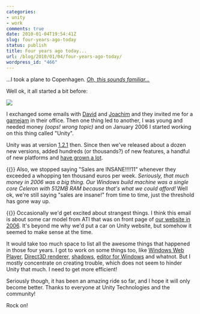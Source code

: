 ```yaml
---
categories:
- unity
- work
comments: true
date: 2010-01-04T19:54:41Z
slug: four-years-ago-today
status: publish
title: Four years ago today...
url: /blog/2010/01/04/four-years-ago-today/
wordpress_id: "466"
---
```


...I took a plane to Copenhagen. [_Oh, this sounds familiar..._](/blog/2008/01/15/about-two-years-ago/)

Well ok, it all started a bit before:

![](http://aras-p.info/blog/wp-content/uploads/2010/01/futureofmiddleware.png)

I exchanged some emails with [David](http://blogs.unity3d.com/author/david/) and [Joachim](http://blogs.unity3d.com/author/joe/) and they invited me for a [gamejam](http://unity3d.com/pakimono/) in their office. Then one thing led to another, I was young and needed money _(oops! wrong topic)_ and on January 2006 I started working on this thing called "Unity".

Unity was at version [1.2.1](http://unity3d.com/unity/whats-new/unity-1.2) then. Since then we've released about a dozen new versions, added hundreds (or thousands?) of new features, a handful of new platforms and [have grown a lot](http://blogs.unity3d.com/2009/11/13/blast-from-the-past-pt-3-a-growing-company/).


{{<imgright src="http://aras-p.info/blog/wp-content/uploads/2010/01/insanesales.png">}}
Also, we stopped saying "Sales are INSANE!!!!11" whenever they exceeded a whopping ten thousand euros per week. 
_Seriously, that much money in 2006 was a big thing. Our Windows build machine was a single core Celeron with 512MB RAM because that's what we could afford!_ Well ok, we're still saying "sales are insane!" from time to time, just the threshold has gone way up.



{{<imgright src="http://aras-p.info/blog/wp-content/uploads/2010/01/greatsuccess.png">}}
Occasionally we'd get excited about strangest things. I think this email is about some car model from ATI that was on front page of [our website in 2006](http://aras-p.info/blog/wp-content/uploads/2010/01/website2006.png). It's beyond me why we'd put a car on Unity website, but somehow it seemed to make sense at the time.





It would take too much space to list all the awesome things that happened in those four years. I got to work on some things too, like [Windows Web Player](http://aras-p.info/blog/wp-content/uploads/2010/01/200603-firefox.jpg), [Direct3D renderer](http://aras-p.info/blog/wp-content/uploads/2010/01/200702-fastd3d.png), [shadows](/blog/2007/08/28/lolshadows/), [editor for Windows](http://blogs.unity3d.com/2009/05/16/blast-from-the-recent-past-unity-25/) and whatnot. But I mostly concentrate on creating trouble, which does not seem to hinder Unity that much. I need to get more efficient!



Seriously though, it has been an amazing ride so far, and I hope it will only become better. Thanks to everyone at Unity Technologies and the community!

Rock on!
